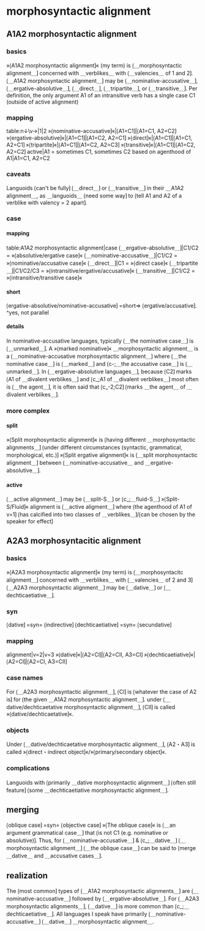 
# morphosyntactic alignment

## A1A2 morphosyntactic alignment

### basics

»⟮A1A2 morphosyntactic alignment⟯« (my term) is ⟮＿morphosyntactic alignment＿⟯ concerned with ＿verblikes＿ with ⟮＿valencies＿ of 1 and 2⟯.
⟮＿A1A2 morphosyntactic alignment＿⟯ may be ⟮＿nominative-accusative＿⟯, ⟮＿ergative-absolutive＿⟯, ⟮＿direct＿⟯, ⟮＿tripartite＿⟯, or ⟮＿transitive＿⟯.
Per definition, the only argument A1 of an intransitive verb has a single case C1 (outside of active alignment)

### mapping

table:n↓\v→|1|2
»⟮nominative-accusative⟯«|⟮A1=C1⟯|⟮A1=C1, A2=C2⟯
»⟮ergative-absolutive⟯«|⟮A1=C1⟯|⟮A1=C2, A2=C1⟯
»⟮direct⟯«|⟮A1=C1⟯|⟮A1=C1, A2=C1⟯
»⟮tripartite⟯«|⟮A1=C1⟯|⟮A1=C2, A2=C3⟯
»⟮transitive⟯«|⟮A1=C1⟯|⟮A1=C2, A2=C2⟯
active|A1 = sometimes C1, sometimes C2 based on agenthood of A1|A1=C1, A2=C2

### caveats

Languoids ⟮can't be fully⟯ ⟮＿direct＿⟯ or ⟮＿transitive＿⟯ in their ＿A1A2 alignment＿, as ＿languoids＿ ⟮need some way⟯ to ⟮tell A1 and A2 of a verblike with valency = 2 apart⟯.

### case 

#### mapping

table:A1A2 morphosyntactic alignment|case
⟮＿ergative-absolutive＿⟯|C1/C2 = »⟮absolutive/ergative case⟯«
⟮＿nominative-accusative＿⟯|C1/C2 = »⟮nominative/accusative case⟯«
⟮＿direct＿⟯|C1 = »⟮direct case⟯«
⟮＿tripartite＿⟯|C1/C2/C3 = »⟮intransitive/ergative/accusative⟯«
⟮＿transitive＿⟯|C1/C2 = »⟮intransitive/transitive case⟯«

#### short

⟮ergative-absolutive/nominative-accusative⟯ =short=> ⟮ergative/accusative⟯.
^yes, not parallel

#### details

In nominative-accusative languages, typically ⟮＿the nominative case＿⟯ is ⟮＿unmarked＿⟯.
A »⟮marked nominative⟯« ＿morphosyntactic alignment＿ is a ⟮＿nominative-accusative morphosyntactic alignment＿⟯ where ⟮＿the nominative case＿⟯ is ⟮＿marked＿⟯ and ⟮c-;＿the accusative case＿⟯ is ⟮＿unmarked＿⟯.
In ⟮＿ergative-absolutive languages＿⟯, because ⟮C2⟯ marks ⟮A1 of ＿divalent verblikes＿⟯ and ⟮c_;A1 of ＿divalent verblikes＿⟯ most often is ⟮＿the agent＿⟯, it is often said that ⟮c_-2;C2⟯ ⟮marks ＿the agent＿ of ＿divalent verblikes＿⟯.

### more complex

#### split

»⟮Split morphosyntactic alignment⟯« is ⟮having different ＿morphosyntactic alignments＿⟯ ⟮under different circumstances (syntactic, grammatical, morphological, etc.)⟯
»⟮Split ergative alignment⟯« is ⟮＿split morphosyntactic alignment＿⟯ between ⟮＿nominative-accusative＿ and ＿ergative-absolutive＿⟯.

#### active

⟮＿active alignment＿⟯ may be ⟮＿split-S＿⟯ or ⟮c_;＿fluid-S＿⟯ 
»⟮Split-S/Fluid⟯« alignment is ⟮＿active aligment＿⟯ where ⟮the agenthood of A1 of v=1⟯ ⟮has calcified into two classes of ＿verblikes＿⟯/⟮can be chosen by the speaker for effect⟯

## A2A3 morphosyntacitic alignment

### basics

»⟮A2A3 morphosyntactic alignment⟯« (my term) is ⟮＿morphosyntacitc alignment＿⟯ concerned with ＿verblikes＿ with ⟮＿valencies＿ of 2 and 3⟯
⟮＿A2A3 morphosyntactic alignment＿⟯ may be ⟮＿dative＿⟯ or ⟮＿dechticaetiative＿⟯.

### syn

⟮dative⟯ =syn= ⟮indirective⟯
⟮dechticaetiative⟯ =syn= ⟮secundative⟯

### mapping

alignment|v=2|v=3
»⟮dative⟯«|⟮A2=CI⟯|⟮A2=CII, A3=CI⟯
»⟮dechticaetiative⟯«|⟮A2=CI⟯|⟮A2=CI, A3=CII⟯

### case names

For ⟮＿A2A3 morphosyntactic alignment＿⟯, ⟮CI⟯ is ⟮whatever the case of A2 is⟯ for ⟮the given ＿A1A2 morphosyntactic alignment＿⟯.
under ⟮＿dative/dechticaetative morphosyntactic alignment＿⟯, ⟮CII⟯ is called »⟮dative/dechticaetative⟯«.

### objects

Under ⟮＿dative/dechticaetative morphosyntactic alignment＿⟯, ⟮A2・A3⟯ is called »⟮direct・indirect object⟯«/»⟮primary/secondary object⟯«.

### complications

Languoids with ⟮primarily ＿dative morphosyntactic alignment＿⟯ ⟮often still feature⟯ ⟮some ＿dechticaetiative morphosyntactic alignment＿⟯.

## merging

⟮oblique case⟯ =syn= ⟮objective case⟯
»⟮The oblique case⟯« is ⟮＿an argument grammatical case＿⟯ that ⟮is not C1 (e.g. nominative or absolutive)⟯.
Thus, for ⟮＿nominative-accusative＿⟯ & ⟮c_;＿dative＿⟯ ⟮＿morphosyntactic alignment＿⟯ ⟮＿the oblique case＿⟯ can be said to ⟮merge ＿dative＿ and ＿accusative cases＿⟯.

## realization

The ⟮most common⟯ types of ⟮＿A1A2 morphosyntactic alignments＿⟯ are ⟮＿nominative-accusative＿⟯ followed by ⟮＿ergative-absolutive＿⟯.
For ⟮＿A2A3 morphosyntactic alignments＿⟯, ⟮＿dative＿⟯ is more common than ⟮c_;＿dechticaetiative＿⟯.
All languages I speak have primarily ⟮＿nominative-accusative＿⟯ ⟮＿dative＿⟯ ＿morphosyntactic alignment＿.
